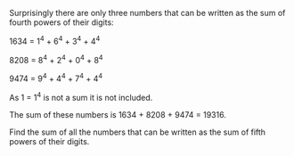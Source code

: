 Surprisingly there are only three numbers that can be written as the sum of fourth powers of their digits:

1634 = 1<sup>4</sup> + 6<sup>4</sup> + 3<sup>4</sup> + 4<sup>4</sup>

8208 = 8<sup>4</sup> + 2<sup>4</sup> + 0<sup>4</sup> + 8<sup>4</sup>

9474 = 9<sup>4</sup> + 4<sup>4</sup> + 7<sup>4</sup> + 4<sup>4</sup>

As 1 = 1<sup>4</sup> is not a sum it is not included.

The sum of these numbers is 1634 + 8208 + 9474 = 19316.

Find the sum of all the numbers that can be written as the sum of fifth powers of their digits.
